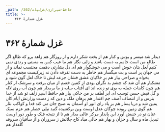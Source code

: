 ```yaml
---
_path: /حافظ-شیرازی/غزلیات/362
title: >-
    غزل شمارهٔ ۳۶۲
---
```

# غزل شمارهٔ ۳۶۲

دیدار شد میسر و بوس و کنار هم
از بخت شکر دارم و از روزگار هم
زاهد برو که طالع اگر طالع من است
جامم به دست باشد و زلف نگار هم
ما عیب کس به مستی و رندی نمی کنیم
لعل بتان خوش است و می خوشگوار هم
ای دل بشارتی دهمت محتسب نماند
و از می جهان پر است و بت میگسار هم
خاطر به دست تفرقه دادن نه زیرکیست
مجموعه ای بخواه و صراحی بیار هم
بر خاکیان عشق فشان جرعه لبش
تا خاک لعل گون شود و مشکبار هم
آن شد که چشم بد نگران بودی از کمین
خصم از میان برفت و سرشک از کنار هم
چون کاینات جمله به بوی تو زنده اند
ای آفتاب سایه ز ما برمدار هم
چون آب روی لاله و گل فیض حسن توست
ای ابر لطف بر من خاکی ببار هم
حافظ اسیر زلف تو شد از خدا بترس
و از انتصاف آصف جم اقتدار هم
برهان ملک و دین که ز دست وزارتش
ایام کان یمین شد و دریا یسار هم
بر یاد رای انور او آسمان به صبح
جان می کند فدا و کواکب نثار هم
گوی زمین ربوده چوگان عدل اوست
وین برکشیده گنبد نیلی حصار هم
عزم سبک عنان تو در جنبش آورد
این پایدار مرکز عالی مدار هم
تا از نتیجه فلک و طور دور اوست
تبدیل ماه و سال و خزان و بهار هم
خالی مباد کاخ جلالش ز سروران
و از ساقیان سروقد گلعذار هم
